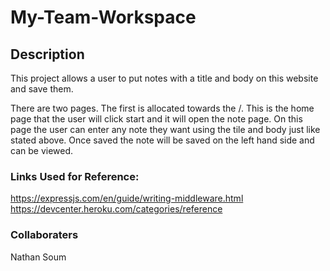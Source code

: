 # My-Team-Workspace

## Description

This project allows a user to put notes with a title and body on this website and save them.

There are two pages. The first is allocated towards the /. This is the home page that the user will click start and it will open the note page. On this page the user can enter any note they want using the tile and body just like stated above. Once saved the note will be saved on the left hand side and can be viewed.

### Links Used for Reference:

https://expressjs.com/en/guide/writing-middleware.html
https://devcenter.heroku.com/categories/reference

### Collaboraters

Nathan Soum

